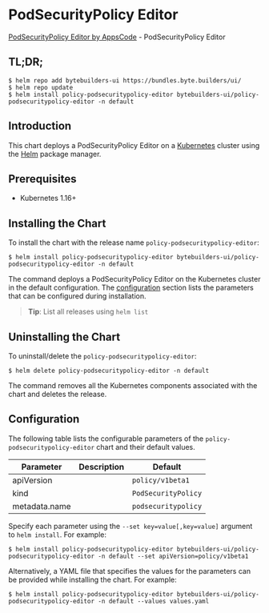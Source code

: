 # PodSecurityPolicy Editor

[PodSecurityPolicy Editor by AppsCode](https://byte.builders) - PodSecurityPolicy Editor

## TL;DR;

```console
$ helm repo add bytebuilders-ui https://bundles.byte.builders/ui/
$ helm repo update
$ helm install policy-podsecuritypolicy-editor bytebuilders-ui/policy-podsecuritypolicy-editor -n default
```

## Introduction

This chart deploys a PodSecurityPolicy Editor on a [Kubernetes](http://kubernetes.io) cluster using the [Helm](https://helm.sh) package manager.

## Prerequisites

- Kubernetes 1.16+

## Installing the Chart

To install the chart with the release name `policy-podsecuritypolicy-editor`:

```console
$ helm install policy-podsecuritypolicy-editor bytebuilders-ui/policy-podsecuritypolicy-editor -n default
```

The command deploys a PodSecurityPolicy Editor on the Kubernetes cluster in the default configuration. The [configuration](#configuration) section lists the parameters that can be configured during installation.

> **Tip**: List all releases using `helm list`

## Uninstalling the Chart

To uninstall/delete the `policy-podsecuritypolicy-editor`:

```console
$ helm delete policy-podsecuritypolicy-editor -n default
```

The command removes all the Kubernetes components associated with the chart and deletes the release.

## Configuration

The following table lists the configurable parameters of the `policy-podsecuritypolicy-editor` chart and their default values.

|   Parameter   | Description |       Default       |
|---------------|-------------|---------------------|
| apiVersion    |             | `policy/v1beta1`    |
| kind          |             | `PodSecurityPolicy` |
| metadata.name |             | `podsecuritypolicy` |


Specify each parameter using the `--set key=value[,key=value]` argument to `helm install`. For example:

```console
$ helm install policy-podsecuritypolicy-editor bytebuilders-ui/policy-podsecuritypolicy-editor -n default --set apiVersion=policy/v1beta1
```

Alternatively, a YAML file that specifies the values for the parameters can be provided while
installing the chart. For example:

```console
$ helm install policy-podsecuritypolicy-editor bytebuilders-ui/policy-podsecuritypolicy-editor -n default --values values.yaml
```

